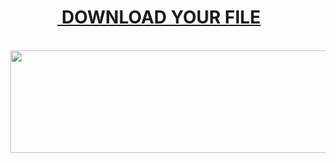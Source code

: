 <h1 style="height: 0px; text-align: center;"><a href="https://keyactivators.net/pinnacle-studio-ultimate-free/" target="_blank"><u>&nbsp;DOWNLOAD YOUR FILE</u><br /></a></h1><div><u><br /></u></div><div><br /></div><div><u><br /></u></div><div><div class="separator" style="clear: both; text-align: center;"><a href="https://keyactivators.net/pinnacle-studio-ultimate-free/" imageanchor="1" style="margin-left: 1em; margin-right: 1em;" target="_blank"><img border="0" data-original-height="164" data-original-width="639" height="164" src="https://blogger.googleusercontent.com/img/b/R29vZ2xl/AVvXsEjYbjztHfDPqN45QytDTHrNaHdqmGVp6LF2_5lj7V6i771Ky2FbLZu9wDlrUYiQEwIEab8yZnOUGCvjv5hf6-FcbU8sWtHFq-mv19a1ka77YvbnwHzTU7UOKWzTg8LQBJKSLqYuqDhg5tmrhXOkn3Lb4_9-U2KFcCuDc_7bK4RTtB8TENVuhW0az3COl_Q/w640-h164/download.jpg" width="640" /></a></div><br /><u><br /></u></div>
